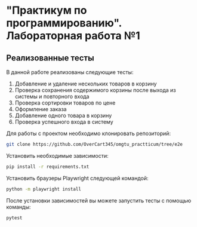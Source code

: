 # "Практикум по программированию". Лабораторная работа №1

## Реализованные тесты
В данной работе реализованы следующие тесты:
1. Добавление и удаление нескольких товаров в корзину
2. Проверка сохранения содержимого корзины после выхода из системы и повторного входа
3. Проверка сортировки товаров по цене
4. Оформление заказа
5. Добавление одного товара в корзину
6. Проверка успешного входа в систему


Для работы с проектом необходимо клонировать репозиторий:

```bash
git clone https://github.com/OverCart345/omgtu_practticum/tree/e2e
```

Установить необходимые зависимости:

```bash
pip install -r requirements.txt
```

Установить браузеры Playwright следующей командой:

```bash
python -m playwright install
```

После установки зависимостей вы можете запустить тесты с помощью команды:

```bash
pytest
```